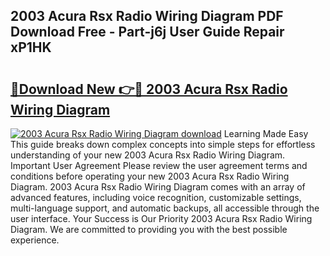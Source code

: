 ## 2003 Acura Rsx Radio Wiring Diagram PDF Download Free - Part-j6j User Guide Repair xP1HK

# <h2><a href="http://dfjh8pc.blite.top/?on=2003+Acura+Rsx+Radio+Wiring+Diagram">🔗Download New 👉🔴 2003 Acura Rsx Radio Wiring Diagram</a></h2>

[![2003 Acura Rsx Radio Wiring Diagram download](https://i.imgur.com/lujVjoI.png)](http://dfjh8pc.blite.top/?on=2003+Acura+Rsx+Radio+Wiring+Diagram)
Learning Made Easy This guide breaks down complex concepts into simple steps for effortless understanding of your new 2003 Acura Rsx Radio Wiring Diagram. Important User Agreement Please review the user agreement terms and conditions before operating your new 2003 Acura Rsx Radio Wiring Diagram. 2003 Acura Rsx Radio Wiring Diagram comes with an array of advanced features, including voice recognition, customizable settings, multi-language support, and automatic backups, all accessible through the user interface. Your Success is Our Priority 2003 Acura Rsx Radio Wiring Diagram. We are committed to providing you with the best possible experience.
